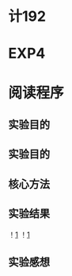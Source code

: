 # 计192
# EXP4
# 阅读程序

## 实验目的
## 实验目的
## 核心方法
## 实验结果
！[1](https://github.com/Wangjiazeng123/4/blob/main/01c8cdaf76052cb700aa547f012ceb7.png)
！[1](https://github.com/Wangjiazeng123/4/blob/main/e12e3f8c55dfdb7e4e5368b8a5cd3b8.png)
## 实验感想
